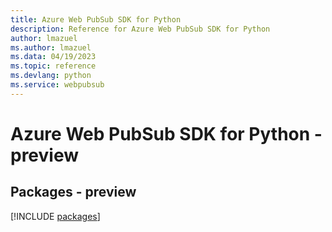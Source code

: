 ```yaml
---
title: Azure Web PubSub SDK for Python
description: Reference for Azure Web PubSub SDK for Python
author: lmazuel
ms.author: lmazuel
ms.data: 04/19/2023
ms.topic: reference
ms.devlang: python
ms.service: webpubsub
---
```

# Azure Web PubSub SDK for Python - preview
## Packages - preview
[!INCLUDE [packages](web-pubsub-index.md)]